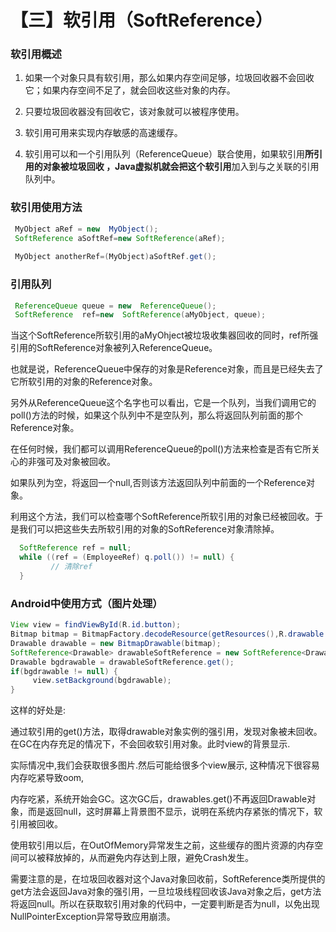 # 【三】软引用（SoftReference）

### 软引用概述

1. 如果一个对象只具有软引用，那么如果内存空间足够，垃圾回收器不会回收它；如果内存空间不足了，就会回收这些对象的内存。

2. 只要垃圾回收器没有回收它，该对象就可以被程序使用。

3. 软引用可用来实现内存敏感的高速缓存。

4. 软引用可以和一个引用队列（ReferenceQueue）联合使用，如果软引用**所引用的对象被垃圾回收 **，Java虚拟机就会把这个**软引用**加入到与之关联的引用队列中。

### 软引用使用方法

```java
 MyObject aRef = new  MyObject();
 SoftReference aSoftRef=new SoftReference(aRef);
    
 MyObject anotherRef=(MyObject)aSoftRef.get();
```

### 引用队列

```java
 ReferenceQueue queue = new  ReferenceQueue();
 SoftReference  ref=new  SoftReference(aMyObject, queue);
```

当这个SoftReference所软引用的aMyOhject被垃圾收集器回收的同时，ref所强引用的SoftReference对象被列入ReferenceQueue。

也就是说，ReferenceQueue中保存的对象是Reference对象，而且是已经失去了它所软引用的对象的Reference对象。

另外从ReferenceQueue这个名字也可以看出，它是一个队列，当我们调用它的poll()方法的时候，如果这个队列中不是空队列，那么将返回队列前面的那个Reference对象。

在任何时候，我们都可以调用ReferenceQueue的poll()方法来检查是否有它所关心的非强可及对象被回收。

如果队列为空，将返回一个null,否则该方法返回队列中前面的一个Reference对象。

利用这个方法，我们可以检查哪个SoftReference所软引用的对象已经被回收。于是我们可以把这些失去所软引用的对象的SoftReference对象清除掉。

```java
  SoftReference ref = null;
  while ((ref = (EmployeeRef) q.poll()) != null) {
         // 清除ref
  }
```

### Android中使用方式（图片处理）

```java
View view = findViewById(R.id.button);
Bitmap bitmap = BitmapFactory.decodeResource(getResources(),R.drawable.ic_launcher); 
Drawable drawable = new BitmapDrawable(bitmap);
SoftReference<Drawable> drawableSoftReference = new SoftReference<Drawable>(drawable); 
Drawable bgdrawable = drawableSoftReference.get(); 
if(bgdrawable != null) {
     view.setBackground(bgdrawable); 
}
```

这样的好处是:

通过软引用的get()方法，取得drawable对象实例的强引用，发现对象被未回收。在GC在内存充足的情况下，不会回收软引用对象。此时view的背景显示.

实际情况中,我们会获取很多图片.然后可能给很多个view展示, 这种情况下很容易内存吃紧导致oom,

内存吃紧，系统开始会GC。这次GC后，drawables.get()不再返回Drawable对象，而是返回null，这时屏幕上背景图不显示，说明在系统内存紧张的情况下，软引用被回收。

使用软引用以后，在OutOfMemory异常发生之前，这些缓存的图片资源的内存空间可以被释放掉的，从而避免内存达到上限，避免Crash发生。

需要注意的是，在垃圾回收器对这个Java对象回收前，SoftReference类所提供的get方法会返回Java对象的强引用，一旦垃圾线程回收该Java对象之后，get方法将返回null。所以在获取软引用对象的代码中，一定要判断是否为null，以免出现NullPointerException异常导致应用崩溃。